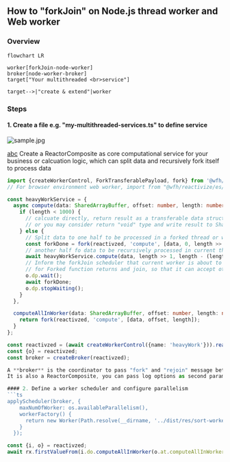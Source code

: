 ## How to "forkJoin" on Node.js thread worker and Web worker

### Overview
```mermaid
flowchart LR

worker[forkJoin-node-worker]
broker[node-worker-broker]
target["Your multithreaded <br>service"]

target-->|"create & extend"|worker

```

### Steps

#### 1. Create a file e.g. "my-multithreaded-services.ts" to define service
![sample.jpg](../sample.jpg)

<a href="./hello.md">abc</a>
Create a ReactorComposite as core computational service for your business or calcuation logic,
which can split data and recursively fork itself to process data

```ts
import {createWorkerControl, ForkTransferablePayload, fork} from '@wfh/reactivize/dist/fork-join/for-node';
// For browser environment web worker, import from "@wfh/reactivize/es/fork-join/for-web" instead

const heavyWorkService = {
  async compute(data: SharedArrayBuffer, offset: number, length: number) {
    if (length < 1000) {
      // calcuate directly, return result as a transferable data structure `ForkTransferablePayload`
      // or you may consider return "void" type and write result to SharedArrayBuffer "data" instead (by Atomics operations optionally)
    } else {
      // Split data to one half to be processed in a forked thread or web worker
      const forkDone = fork(reactivzed, 'compute', [data, 0, length >> 1]);
      // another half fo data to be recursively processed in current thread
      await heavyWorkService.compute(data, length >> 1, length - (length >> 1));
      // Inform the forkJoin scheduler that current worker is about to waiting
      // for Forked function returns and join, so that it can accept other task at same time.
      o.dp.wait();
      await forkDone;
      o.dp.stopWaiting();
    }
  },

  computeAllInWorker(data: SharedArrayBuffer, offset: number, length: number) {
    return fork(reactivzed, 'compute', [data, offset, length]);
  }
};

const reactivzed = (await createWorkerControl({name: 'heavyWork'})).reativizeRecursiveFuncs(heavyWorkService);
const {o} = reactivzed;
const broker = createBroker(reactivzed);

A **broker** is the coordinator to pass "fork" and "rejoin" message between main thread and thread workers.
It is also a ReactorComposite, you can pass log options as second parameters to `createBroker` and observe actions of it.

#### 2. Define a worker scheduler and configure parallelism
```ts
applyScheduler(broker, {
    maxNumOfWorker: os.availableParallelism(),
    workerFactory() {
      return new Worker(Path.resolve(__dirname, '../dist/res/sort-worker.js'));
    }
  });
```

```ts
const {i, o} = reactivzed;
await rx.firstValueFrom(i.do.computeAllInWorker(o.at.computeAllInWorkerResolved, data, 0, 50000));
```
 
